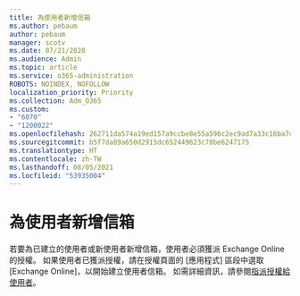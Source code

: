 ```yaml
---
title: 為使用者新增信箱
ms.author: pebaum
author: pebaum
manager: scotv
ms.date: 07/21/2020
ms.audience: Admin
ms.topic: article
ms.service: o365-administration
ROBOTS: NOINDEX, NOFOLLOW
localization_priority: Priority
ms.collection: Adm_O365
ms.custom:
- "6070"
- "1200022"
ms.openlocfilehash: 262711da574a19ed157a9ccbe8e55a596c2ec9ad7a33c16ba7ca9999c7716a6e
ms.sourcegitcommit: b5f7da89a650d2915dc652449623c78be6247175
ms.translationtype: HT
ms.contentlocale: zh-TW
ms.lasthandoff: 08/05/2021
ms.locfileid: "53935004"
---
```

# <a name="adding-a-mailbox-to-a-user"></a>為使用者新增信箱

若要為已建立的使用者或新使用者新增信箱，使用者必須獲派 Exchange Online 的授權。 如果使用者已獲派授權，請在授權頁面的 [應用程式] 區段中選取 [Exchange Online]，以開始建立使用者信箱。 如需詳細資訊，請參閱[指派授權給使用者](https://docs.microsoft.com/microsoft-365/admin/manage/assign-licenses-to-users)。